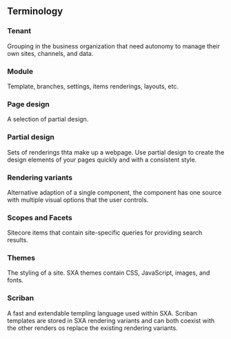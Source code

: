 ## Terminology

### Tenant

Grouping in the business organization that need autonomy to manage their own sites, channels, and data.

### Module

Template, branches, settings, items renderings, layouts, etc.

### Page design

A selection of partial design.

### Partial design

Sets of renderings thta make up a webpage. Use partial design to create the design elements of your pages quickly and with a consistent style.

### Rendering variants

Alternative adaption of a single component, the component has one source with multiple visual options that the user controls.

### Scopes and Facets

Sitecore items that contain site-specific queries for providing search results.

### Themes

The styling of a site. SXA themes contain CSS, JavaScript, images, and fonts.

### Scriban

A fast and extendable templing language used within SXA. Scriban templates are stored in SXA rendering variants and can both coexist with the other renders os replace the existing rendering variants.
